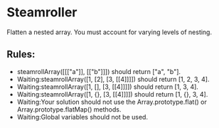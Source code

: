 # Steamroller

Flatten a nested array. You must account for varying levels of nesting.

## Rules:
- steamrollArray([[["a"]], [["b"]]]) should return ["a", "b"].
- Waiting:steamrollArray([1, [2], [3, [[4]]]]) should return [1, 2, 3, 4].
- Waiting:steamrollArray([1, [], [3, [[4]]]]) should return [1, 3, 4].
- Waiting:steamrollArray([1, {}, [3, [[4]]]]) should return [1, {}, 3, 4].
- Waiting:Your solution should not use the Array.prototype.flat() or Array.prototype.flatMap() methods.
- Waiting:Global variables should not be used.